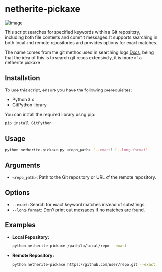 # netherite-pickaxe

![image](https://github.com/user-attachments/assets/8422a2cb-3b90-4be1-b37d-c7e854de3a22)

This script searches for specified keywords within a Git repository, including both file contents and commit messages. It supports searching in both local and remote repositories and provides options for exact matches.

The name comes from the git method used in searching logs [Docs](https://git-scm.com/book/en/v2/Git-Tools-Searching), being that the idea of this is to search git repos extensively, it is more of a netherite pickaxe

## Installation

To use this script, ensure you have the following prerequisites:

- Python 3.x
- GitPython library

You can install the required library using pip:

```bash
pip install GitPython
```

## Usage

```bash
python netherite-pickaxe.py <repo_path> [--exact] [--long-format]
```

## Arguments

- `<repo_path>`: Path to the Git repository or URL of the remote repository.
  
## Options

- `--exact`: Search for exact keyword matches instead of substrings.
- `--long-format`: Don't print out messages if no matches are found.

## Examples

- **Local Repository:**
  
  ```bash
  python netherite-pickaxe /path/to/local/repo --exact
  ```

- **Remote Repository:**

  ```bash
  python netherite-pickaxe https://github.com/user/repo.git --exact
  ```

